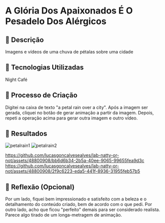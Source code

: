 # A Glória Dos Apaixonados É O Pesadelo Dos Alérgicos

## 📒 Descrição
Imagens e vídeos de uma chuva de pétalas sobre uma cidade

## 🤖 Tecnologias Utilizadas
Night Café

## 🧐 Processo de Criação
Digitei na caixa de texto "a petal rain over a city".
Após a imagem ser gerada, cliquei no botão de gerar animação a partir da imagem.
Depois, repeti a operação acima para gerar outra imagem e outro vídeo.

## 🚀 Resultados
![petalrain1](https://github.com/lucasgoncalvesealves/lab-natty-or-not/assets/48800908/a14800e4-e721-417c-b820-9e2088ef4e17)
![petalrain2](https://github.com/lucasgoncalvesealves/lab-natty-or-not/assets/48800908/7f571a78-2981-4ee7-ad88-3097480dc79b)

https://github.com/lucasgoncalvesealves/lab-natty-or-not/assets/48800908/bb6d6b34-2b5a-40ee-9065-99655fea9d3c
https://github.com/lucasgoncalvesealves/lab-natty-or-not/assets/48800908/2f9c6223-eda5-441f-8936-31955feb57b5

## 💭 Reflexão (Opcional)
Por um lado, fiquei bem impressionado e satisfeito com a beleza e o detalhamento do conteúdo criado, bem de acordo com o que pedi.
Por outro lado, acho que ficou "perfeito" demais para ser considerado realista. Parece algo tirado de um longa-metragem de animação.
